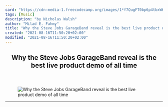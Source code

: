 ```yaml
---
card: "https://cdn-media-1.freecodecamp.org/images/1*f7QugFT0bp6p4tbxWK3S6w.jpeg"
tags: [Music]
description: "by Nicholas Walsh"
author: "Milad E. Fahmy"
title: "Why the Steve Jobs GarageBand reveal is the best live product demo of all time"
created: "2021-08-16T11:50:20+02:00"
modified: "2021-08-16T11:50:20+02:00"
---
```

<div class="site-wrapper">
<main id="site-main" class="site-main outer">
<div class="inner">
<article class="post-full post tag-music tag-technology tag-apple tag-design tag-startup ">
<header class="post-full-header">
<h1 class="post-full-title">Why the Steve Jobs GarageBand reveal is the best live product demo of all time</h1>
</header>
<figure class="post-full-image">
<picture>
<source media="(max-width: 700px)" sizes="1px" srcset="data:image/gif;base64,R0lGODlhAQABAIAAAAAAAP///yH5BAEAAAAALAAAAAABAAEAAAIBRAA7 1w">
<source media="(min-width: 701px)" sizes="(max-width: 800px) 400px,
(max-width: 1170px) 700px,
1400px" srcset="https://cdn-media-1.freecodecamp.org/images/1*f7QugFT0bp6p4tbxWK3S6w.jpeg 300w,
https://cdn-media-1.freecodecamp.org/images/1*f7QugFT0bp6p4tbxWK3S6w.jpeg 600w,
https://cdn-media-1.freecodecamp.org/images/1*f7QugFT0bp6p4tbxWK3S6w.jpeg 1000w,
https://cdn-media-1.freecodecamp.org/images/1*f7QugFT0bp6p4tbxWK3S6w.jpeg 2000w">
<img onerror="this.style.display='none'" src="https://cdn-media-1.freecodecamp.org/images/1*f7QugFT0bp6p4tbxWK3S6w.jpeg" alt="Why the Steve Jobs GarageBand reveal is the best live product demo of all time">
</picture>
</figure>
<section class="post-full-content">
<div class="post-content medium-migrated-article">
</div>
<hr>
</section>
</article>
</div>
</main>
</div>
<!-- Google Tag Manager (noscript) -->
<!-- End Google Tag Manager (noscript) -->
